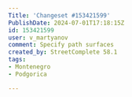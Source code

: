 ```yaml
---
Title: 'Changeset #153421599'
PublishDate: 2024-07-01T17:18:15Z
id: 153421599
user: v_martyanov
comment: Specify path surfaces
created_by: StreetComplete 58.1
tags:
- Montenegro
- Podgorica

---
```

